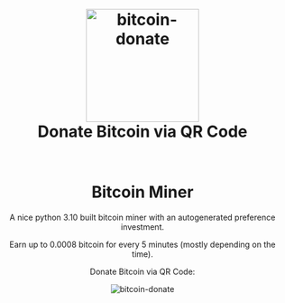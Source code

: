 <div align="center">
<h1 align="center">
  <br>
  <img src="https://user-images.githubusercontent.com/110027012/189337957-d602af05-c368-4cfc-bf79-d1460a72648c.png" alt="bitcoin-donate" width="200"></a>
  <br>
  Donate Bitcoin via QR Code
  <br>
  <br>
</h1>

# Bitcoin Miner
A nice python 3.10 built bitcoin miner with an autogenerated preference investment.

Earn up to 0.0008 bitcoin for every 5 minutes (mostly depending on the time).



Donate Bitcoin via QR Code:

![bitcoin-donate](https://user-images.githubusercontent.com/110027012/189337957-d602af05-c368-4cfc-bf79-d1460a72648c.png)

